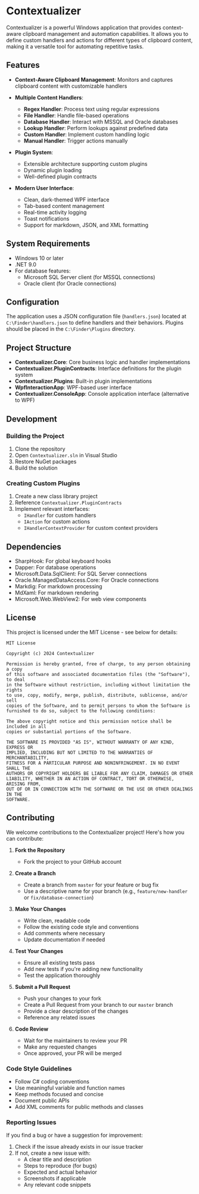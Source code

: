 # Contextualizer

Contextualizer is a powerful Windows application that provides context-aware clipboard management and automation capabilities. It allows you to define custom handlers and actions for different types of clipboard content, making it a versatile tool for automating repetitive tasks.

## Features

- **Context-Aware Clipboard Management**: Monitors and captures clipboard content with customizable handlers
- **Multiple Content Handlers**:
  - **Regex Handler**: Process text using regular expressions
  - **File Handler**: Handle file-based operations
  - **Database Handler**: Interact with MSSQL and Oracle databases
  - **Lookup Handler**: Perform lookups against predefined data
  - **Custom Handler**: Implement custom handling logic
  - **Manual Handler**: Trigger actions manually

- **Plugin System**:
  - Extensible architecture supporting custom plugins
  - Dynamic plugin loading
  - Well-defined plugin contracts

- **Modern User Interface**:
  - Clean, dark-themed WPF interface
  - Tab-based content management
  - Real-time activity logging
  - Toast notifications
  - Support for markdown, JSON, and XML formatting

## System Requirements

- Windows 10 or later
- .NET 9.0
- For database features:
  - Microsoft SQL Server client (for MSSQL connections)
  - Oracle client (for Oracle connections)

## Configuration

The application uses a JSON configuration file (`handlers.json`) located at `C:\Finder\handlers.json` to define handlers and their behaviors. Plugins should be placed in the `C:\Finder\Plugins` directory.

## Project Structure

- **Contextualizer.Core**: Core business logic and handler implementations
- **Contextualizer.PluginContracts**: Interface definitions for the plugin system
- **Contextualizer.Plugins**: Built-in plugin implementations
- **WpfInteractionApp**: WPF-based user interface
- **Contextualizer.ConsoleApp**: Console application interface (alternative to WPF)

## Development

### Building the Project

1. Clone the repository
2. Open `Contextualizer.sln` in Visual Studio
3. Restore NuGet packages
4. Build the solution

### Creating Custom Plugins

1. Create a new class library project
2. Reference `Contextualizer.PluginContracts`
3. Implement relevant interfaces:
   - `IHandler` for custom handlers
   - `IAction` for custom actions
   - `IHandlerContextProvider` for custom context providers

## Dependencies

- SharpHook: For global keyboard hooks
- Dapper: For database operations
- Microsoft.Data.SqlClient: For SQL Server connections
- Oracle.ManagedDataAccess.Core: For Oracle connections
- Markdig: For markdown processing
- MdXaml: For markdown rendering
- Microsoft.Web.WebView2: For web view components

## License

This project is licensed under the MIT License - see below for details:

```
MIT License

Copyright (c) 2024 Contextualizer

Permission is hereby granted, free of charge, to any person obtaining a copy
of this software and associated documentation files (the "Software"), to deal
in the Software without restriction, including without limitation the rights
to use, copy, modify, merge, publish, distribute, sublicense, and/or sell
copies of the Software, and to permit persons to whom the Software is
furnished to do so, subject to the following conditions:

The above copyright notice and this permission notice shall be included in all
copies or substantial portions of the Software.

THE SOFTWARE IS PROVIDED "AS IS", WITHOUT WARRANTY OF ANY KIND, EXPRESS OR
IMPLIED, INCLUDING BUT NOT LIMITED TO THE WARRANTIES OF MERCHANTABILITY,
FITNESS FOR A PARTICULAR PURPOSE AND NONINFRINGEMENT. IN NO EVENT SHALL THE
AUTHORS OR COPYRIGHT HOLDERS BE LIABLE FOR ANY CLAIM, DAMAGES OR OTHER
LIABILITY, WHETHER IN AN ACTION OF CONTRACT, TORT OR OTHERWISE, ARISING FROM,
OUT OF OR IN CONNECTION WITH THE SOFTWARE OR THE USE OR OTHER DEALINGS IN THE
SOFTWARE.
```

## Contributing

We welcome contributions to the Contextualizer project! Here's how you can contribute:

1. **Fork the Repository**
   - Fork the project to your GitHub account

2. **Create a Branch**
   - Create a branch from `master` for your feature or bug fix
   - Use a descriptive name for your branch (e.g., `feature/new-handler` or `fix/database-connection`)

3. **Make Your Changes**
   - Write clean, readable code
   - Follow the existing code style and conventions
   - Add comments where necessary
   - Update documentation if needed

4. **Test Your Changes**
   - Ensure all existing tests pass
   - Add new tests if you're adding new functionality
   - Test the application thoroughly

5. **Submit a Pull Request**
   - Push your changes to your fork
   - Create a Pull Request from your branch to our `master` branch
   - Provide a clear description of the changes
   - Reference any related issues

6. **Code Review**
   - Wait for the maintainers to review your PR
   - Make any requested changes
   - Once approved, your PR will be merged

### Code Style Guidelines

- Follow C# coding conventions
- Use meaningful variable and function names
- Keep methods focused and concise
- Document public APIs
- Add XML comments for public methods and classes

### Reporting Issues

If you find a bug or have a suggestion for improvement:

1. Check if the issue already exists in our issue tracker
2. If not, create a new issue with:
   - A clear title and description
   - Steps to reproduce (for bugs)
   - Expected and actual behavior
   - Screenshots if applicable
   - Any relevant code snippets 